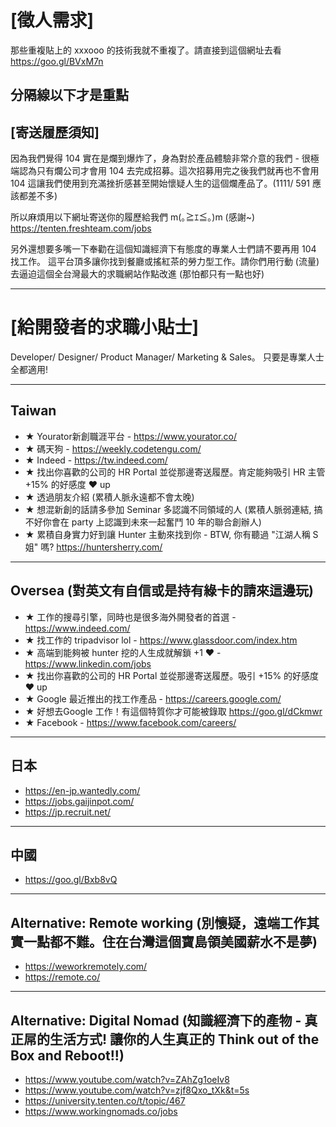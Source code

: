 # [徵人需求] 
那些重複貼上的 xxxooo 的技術我就不重複了。請直接到這個網址去看 
https://goo.gl/BVxM7n 

分隔線以下才是重點 
----------------------------------------------------- 
## [寄送履歷須知] 
因為我們覺得 104 實在是爛到爆炸了，身為對於產品體驗非常介意的我們 - 很極端認為只有爛公司才會用 104 去完成招募。這次招募用完之後我們就再也不會用 104 這讓我們使用到充滿挫折感甚至開始懷疑人生的這個爛產品了。(1111/ 591 應該都差不多) 

所以麻煩用以下網址寄送你的履歷給我們 m(｡≧ｴ≦｡)m (感謝~) 
https://tenten.freshteam.com/jobs 

另外還想要多嘴一下奉勸在這個知識經濟下有態度的專業人士們請不要再用 104 找工作。 
這平台頂多讓你找到餐廳或搖紅茶的勞力型工作。請你們用行動 (流量) 去逼迫這個全台灣最大的求職網站作點改進 (那怕都只有一點也好) 

----------------------------------------------------- 
# [給開發者的求職小貼士] 
Developer/ Designer/ Product Manager/ Marketing & Sales。 
只要是專業人士全都適用! 

----------------------------------------------------- 
## Taiwan 
- ★ Yourator新創職涯平台 - https://www.yourator.co/ 
- ★ 碼天狗 - https://weekly.codetengu.com/ 
- ★ Indeed - https://tw.indeed.com/ 
- ★ 找出你喜歡的公司的 HR Portal 並從那邊寄送履歷。肯定能夠吸引 HR 主管 +15% 的好感度 ♥ up 
- ★ 透過朋友介紹 (累積人脈永遠都不會太晚) 
- ★ 想混新創的話請多參加 Seminar 多認識不同領域的人 (累積人脈弱連結, 搞不好你會在 party 上認識到未來一起奮鬥 10 年的聯合創辦人) 
- ★ 累積自身實力好到讓 Hunter 主動來找到你 - BTW, 你有聽過 "江湖人稱 S 姐" 嗎? https://huntersherry.com/ 

----------------------------------------------------- 
## Oversea (對英文有自信或是持有綠卡的請來這邊玩) 
- ★ 工作的搜尋引擎，同時也是很多海外開發者的首選 - https://www.indeed.com/ 
- ★ 找工作的 tripadvisor lol - https://www.glassdoor.com/index.htm 
- ★ 高端到能夠被 hunter 挖的人生成就解鎖 +1 ♥ - https://www.linkedin.com/jobs 
- ★ 找出你喜歡的公司的 HR Portal 並從那邊寄送履歷。吸引 +15% 的好感度 ♥ up 
- ★ Google 最近推出的找工作產品 - https://careers.google.com/ 
- ★ 好想去Google 工作！有這個特質你才可能被錄取 https://goo.gl/dCkmwr 
- ★ Facebook - https://www.facebook.com/careers/ 

----------------------------------------------------- 
## 日本 
- https://en-jp.wantedly.com/ 
- https://jobs.gaijinpot.com/ 
- https://jp.recruit.net/ 

----------------------------------------------------- 
## 中國 
- https://goo.gl/Bxb8vQ 

----------------------------------------------------- 
## Alternative: Remote working (別懷疑，遠端工作其實一點都不難。住在台灣這個寶島領美國薪水不是夢) 
- https://weworkremotely.com/ 
- https://remote.co/ 

----------------------------------------------------- 
## Alternative: Digital Nomad (知識經濟下的產物 - 真正屌的生活方式! 讓你的人生真正的 Think out of the Box and Reboot!!) 
- https://www.youtube.com/watch?v=ZAhZg1oeIv8 
- https://www.youtube.com/watch?v=zjf8Qxo_tXk&t=5s 
- https://university.tenten.co/t/topic/467 
- https://www.workingnomads.co/jobs

